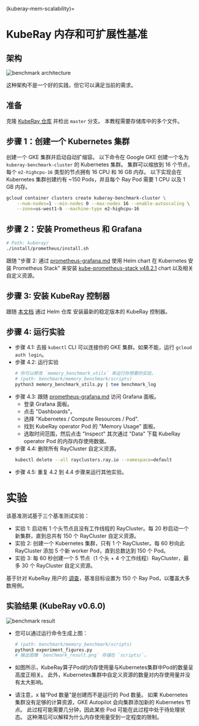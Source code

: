 (kuberay-mem-scalability)=

# KubeRay 内存和可扩展性基准

## 架构

![benchmark architecture](../images/benchmark_architecture.png)

这种架构不是一个好的实践，但它可以满足当前的需求。

## 准备

克隆 [KubeRay 仓库](https://github.com/ray-project/kuberay) 并检出 `master` 分支。
本教程需要存储库中的多个文件。

## 步骤 1：创建一个 Kubernetes 集群

创建一个 GKE 集群并启动自动扩缩容。
以下命令在 Google GKE 创建一个名为 `kuberay-benchmark-cluster` 的 Kubernetes 集群。
集群可以缩放到 16 个节点，每个 `e2-highcpu-16` 类型的节点拥有 16 CPU 和 16 GB 内存。
以下实现会在 Kubernetes 集群创建约有 ~150 Pods，并且每个 Ray Pod 需要 1 CPU 以及 1 GB 内存。

```sh
gcloud container clusters create kuberay-benchmark-cluster \
    --num-nodes=1 --min-nodes 0 --max-nodes 16 --enable-autoscaling \
    --zone=us-west1-b --machine-type e2-highcpu-16
```

## 步骤 2：安装 Prometheus 和 Grafana

```sh
# Path: kuberay/
./install/prometheus/install.sh
```

跟随 "步骤 2: 通过 [prometheus-grafana.md](kuberay-prometheus-grafana) 使用 Helm chart 在 Kubernetes 安装 Prometheus Stack" 来安装 [kube-prometheus-stack v48.2.1](https://github.com/prometheus-community/helm-charts/tree/kube-prometheus-stack-48.2.1/charts/kube-prometheus-stack) chart 以及相关自定义资源。

## 步骤 3: 安装 KubeRay 控制器

跟随 [本文档](kuberay-operator-deploy) 通过 Helm 仓库 安装最新的稳定版本的 KubeRay 控制器。

## 步骤 4: 运行实验

* 步骤 4.1: 去报 `kubectl` CLI 可以连接你的 GKE 集群。如果不能，运行 `gcloud auth login`。
* 步骤 4.2: 运行实验
  ```sh
  # 你可以修改 `memory_benchmark_utils` 来运行你想要的实验。
  # (path: benchmark/memory_benchmark/scripts)
  python3 memory_benchmark_utils.py | tee benchmark_log
  ```
* 步骤 4.3: 跟随 [prometheus-grafana.md](kuberay-prometheus-grafana) 访问 Grafana 面板。
  * 登录 Grafana 面板。
  * 点击 "Dashboards"。
  * 选择 "Kubernetes / Compute Resources / Pod".
  * 找到 KubeRay operator Pod 的 "Memory Usage" 面板。
  * 选取时间范围，然后点击 "Inspect" 其次通过 "Data" 下载  KubeRay operator Pod 的内存内存使用数据。
* 步骤 4.4: 删除所有 RayCluster 自定义资源。
  ```sh
  kubectl delete --all rayclusters.ray.io --namespace=default
  ```
* 步骤 4.5: 重复 4.2 到 4.4 步骤来运行其他实验。

# 实验

该基准测试基于三个基准测试实验：

* 实验 1: 启动有 1 个头节点且没有工作线程的 RayCluster。每 20 秒启动一个新集群，直到总共有 150 个 RayCluster 自定义资源。
* 实验 2: 创建一个 Kubernetes 集群，只有 1 个 RayCluster。每 60 秒向此 RayCluster 添加 5 个新 worker Pod，直到总数达到 150 个 Pod。
* 实验 3: 每 60 秒创建一个 5 节点（1 个头 + 4 个工作线程）RayCluster，最多 30 个 RayCluster 自定义资源。

基于针对 KubeRay 用户的 [调查](https://forms.gle/KtMLzjXcKoeSTj359)，基准目标设置为 150 个 Ray Pod，以覆盖大多数用例。

## 实验结果 (KubeRay v0.6.0)

![benchmark result](../images/benchmark_result.png)

* 您可以通过运行命令生成上图：
  ```sh
  # (path: benchmark/memory_benchmark/scripts)
  python3 experiment_figures.py
  # 输出图像 `benchmark_result.png` 存储在 `scripts/`。
  ```

* 如图所示，KubeRay算子Pod的内存使用量与Kubernetes集群中Pod的数量呈高度正相关。
此外，Kubernetes集群中自定义资源的数量对内存使用量并没有太大影响。
* 请注意，x 轴“Pod 数量”是创建而不是运行的 Pod 数量。
如果 Kubernetes 集群没有足够的计算资源，GKE Autopilot 会向集群添加新的 Kubernetes 节点。
此过程可能需要几分钟，因此某些 Pod 可能在此过程中处于待处理状态。
这种滞后可以解释为什么内存使用量受到一定程度的限制。